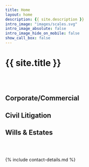 ```yaml
---
title: Home
layout: home
description: {{ site.description }}
intro_image: "images/scales.svg"
intro_image_absolute: false
intro_image_hide_on_mobile: false
show_call_box: false
---
```


# {{ site.title }}

<br>
<br> 

## Corporate/Commercial
## Civil Litigation
## Wills & Estates

<br>
<br>

{% include contact-details.md %}